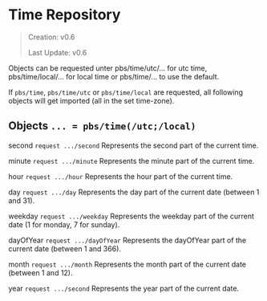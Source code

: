 # Time Repository

> Creation: v0.6
> 
> Last Update: v0.6

Objects can be requested unter pbs/time/utc/... for utc time, pbs/time/local/... for local time or pbs/time/... to use the default. 

If `pbs/time`, `pbs/time/utc` or `pbs/time/local` are requested, all following objects will get imported (all in the set time-zone).

## Objects `... = pbs/time(/utc;/local)`

second `request .../second` Represents the second part of the current time.

minute `request .../minute` Represents the minute part of the current time.

hour `request .../hour` Represents the hour part of the current time.

day `request .../day` Represents the day part of the current date (between 1 and 31).

weekday `request .../weekday` Represents the weekday part of the current date (1 for monday, 7 for sunday).

dayOfYear `request .../dayOfYear` Represents the dayOfYear part of the current date (between 1 and 366).

month `request .../month` Represents the month part of the current date (between 1 and 12).

year `request .../second` Represents the year part of the current date.
